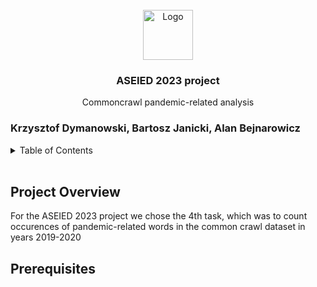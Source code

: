 <br />
<div align="center">
  <a href="https://github.com/KrzysiekDD/ASEIED-2023">
    <img src="images/covid_logo.png" alt="Logo" width="80" height="80">
  </a>

<h3 align="center">ASEIED 2023 project</h3>

  <p align="center">
    Commoncrawl pandemic-related analysis
    <br />


  </p>
</div>

### Krzysztof Dymanowski, Bartosz Janicki, Alan Bejnarowicz

<!-- TABLE OF CONTENTS -->
<details>
  <summary>Table of Contents</summary>
  <ol>
    <li>
      <a href="#project-overview">Project Overview</a>
    </li>
    <li>
      <a href="#getting-started">Getting Started</a>
      <ul>
        <li><a href="#prerequisites">Prerequisites</a></li>
        <li><a href="#installation">Installation</a></li>
      </ul>
    </li>
    <li><a href="#usage">Usage</a></li>
  </ol>
</details>

<br/>

## Project Overview

For the ASEIED 2023 project we chose the 4th task, which was to count occurences of pandemic-related words in the common crawl dataset in years 2019-2020

## Prerequisites